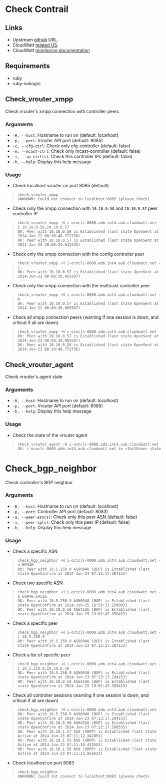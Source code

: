 # Check Contrail

## Links

* Upstream [github](https://github.com/sbadia/contrail-nagios/) URL.
* CloudWatt [related US](https://jira.corp.cloudwatt.com/browse/INGPRD-1100).
* CloudWatt [monitoring documentation](https://wiki.corp.cloudwatt.com/wiki/Op%C3%A9rations/Monitoring_Openstack)

## Requirements

* ruby
* ruby-nokogiri

## Check\_vrouter\_xmpp

Check vrouter's xmpp connection with controller peers

### Arguments

* `-H, --host`: Hostname to run on (default: localhost)
* `-p, --port`: Vrouter API port (default: 8085)
* `-c, --cfg-ctrl`: Check only cfg-controller (default: false)
* `-m, --mcast-ctrl`: Check only mcast-controller (default: false)
* `-i, --ip-ctrl(s)`: Check this controller IPs (default: false)
* `-h, --help`: Display this help message

### Usage

* Check localhost vrouter on port 8085 (default)
>     check_vrouter_xmpp
>     UNKNOWN: Could not connect to localhost:8085 (please check)

* Check only the xmpp connection with `10.10.0.58` and `10.10.0.57` peer controller IP
>     check_vrouter_xmpp -H i-ocnclc-0000.adm.int4.aub.cloudwatt.net -i 10.10.0.58,10.10.0.57
>     OK: Peer with 10.10.0.58 is Established (last state OpenSent at 2014-Jun-22 08:10:48.772736)
>     OK: Peer with 10.10.0.57 is Established (last state OpenSent at 2014-Jun-25 20:08:29.642435)

* Check only the xmpp connection with the config controller peer
>     check_vrouter_xmpp -H i-ocnclc-0000.adm.int4.aub.cloudwatt.net -c
>     OK: Peer with 10.10.0.57 is Established (last state OpenSent at 2014-Jun-22 08:09:30.065507)

* Check only the xmpp connection with the multicast controller peer
>     check_vrouter_xmpp -H i-ocnclc-0000.adm.int4.aub.cloudwatt.net -m
>     OK: Peer with 10.10.0.57 is Established (last state OpenSent at 2014-Jun-22 08:09:30.065507)

* Check all xmpp connection peers (warning if one session is down, and critical if all are down)
>     check_vrouter_xmpp -H i-ocnclc-0000.adm.int4.aub.cloudwatt.net
>     OK: Peer with 10.10.0.57 is Established (last state OpenSent at 2014-Jun-22 08:09:30.065507)
>     OK: Peer with 10.10.0.58 is Established (last state OpenSent at 2014-Jun-22 08:10:48.772736)

## Check\_vrouter\_agent

Check vrouter's agent state

### Arguments

* `-H, --host`: Hostname to run on (default: localhost)
* `-p, --port`: Vrouter API port (default: 8085)
* `-h, --help`: Display this help message

### Usage

* Check the state of the vrouter agent

>     check_vrouter_agent -H i-ocnclc-0000.adm.int4.aub.cloudwatt.net
>     OK: i-ocnclc-0000.adm.int4.aub.cloudwatt.net in «InitDone» state

# Check\_bgp\_neighbor

Check controller's BGP neighbor

### Arguments

* `-H, --host`: Hostname to run on (default: localhost)
* `-p, --port`: Controller API port (default: 8083)
* `-a, --peer-asn(s)`: Check only this peer ASN (default: false)
* `-i, --peer-ip(s)`: Check only this peer IP (default: false)
* `-h, --help`: Display this help message

### Usage

* Check a specific ASN
>     check_bgp_neighbor -H i-octclc-0000.adm.int4.aub.cloudwatt.net -a 60940
>     OK: Peer with 10.5.250.9 AS60940 (BGP) is Established (last state OpenConfirm at 2014-Jun-23 07:13:17.284153)

* Check two specific ASN
>     check_bgp_neighbor -H i-octclc-0000.adm.int4.aub.cloudwatt.net -a 60940,64516
>     OK: Peer with 10.5.250.9 AS60940 (BGP) is Established (last state OpenConfirm at 2014-Jun-25 18:59:37.250093)
>     OK: Peer with 10.10.0.58 AS64516 (BGP) is Established (last state OpenConfirm at 2014-Jun-25 19:02:47.358415)

* Check a specific peer
>     check_bgp_neighbor -H i-octclc-0000.adm.int4.aub.cloudwatt.net -i 10.5.250.9
>     OK: Peer with 10.5.250.9 AS60940 (BGP) is Established (last state OpenConfirm at 2014-Jun-23 07:13:17.284153)

* Check a list of specific peer
>     check_bgp_neighbor -H i-octclc-0000.adm.int4.aub.cloudwatt.net -i 10.5.250.9,10.10.0.58
>     OK: Peer with 10.5.250.9 AS60940 (BGP) is Established (last state OpenConfirm at 2014-Jun-23 07:13:17.284153)
>     OK: Peer with 10.10.0.58 AS64516 (BGP) is Established (last state OpenConfirm at 2014-Jun-25 19:02:47.358415)

* Check all controller sessions (warning if one session is down, and critical if all are down)
>     check_bgp_neighbor -H i-octclc-0000.adm.int4.aub.cloudwatt.net
>     OK: Peer with 10.5.250.9 AS60940 (BGP) is Established (last state OpenConfirm at 2014-Jun-23 07:13:17.284153)
>     OK: Peer with 10.10.0.58 AS64516 (BGP) is Established (last state OpenConfirm at 2014-Jun-23 07:12:17.260555)
>     OK: Peer with 10.10.1.57 AS0 (XMPP) is Established (last state Active at 2014-Jun-23 07:11:12.342093)
>     OK: Peer with 10.10.1.55 AS0 (XMPP) is Established (last state Active at 2014-Jun-23 07:11:10.433553)
>     OK: Peer with 10.10.1.56 AS0 (XMPP) is Established (last state Active at 2014-Jun-23 07:11:13.863633)

* Check localhost on port 8083
>     check_bgp_neighbor
>     UNKNOWN: Could not connect to localhost:8083 (please check)
